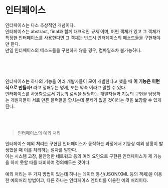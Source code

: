 # 인터페이스

인터페이스는 다소 추상적인 개념이다.<br/>
인터페이스는 abstract, final과 함께 대표적인 *규제* 이며,
어떤 객체가 있고 그 객체가 특정한 인터페이스를 사용한다면 그 객체는 반드시 인터페이스의 메소드들을 구현해야만 한다.<br/>
만일 인터페이스의 메소드들을 구현하지 않을 경우, 컴파일조차 불가능하다.<br/>

<br/>
<br/><br/>

인터페이스는 하나의 기능을 여러 개발자들이 모여 개발한다고 했을 때 **이 기능은 이런 식으로 만들자!** 라고 정해두는 명세, 
또는 약속 이라고 말할 수 있다.<br/>
인터페이스를 사용함으로서 기능의 로직을 담당하는 개발자들과 기능의 구현을 담당하는 개발자들이 
서로 만든 블럭들을 합치는데 문제가 없을 것이라는 것을 보장할 수 있게 된다.<br/>
<br/>
<br/>
<br/>



> 인터페이스의 예외 처리

인터페이스 예외 처리는 구현된 인터페이스가 동작하는 과정에서 기능상 예외 상황이 발생했을 때 이를 처리하는 절차를 말한다.<br/>
이는 시스템 고장, 불안정한 네트워크 등의 여러 요인으로 구현된 인터페이스가 제 기능을 하지 못할 때를 대비하여 정의해두는 것이다.<br/>
<br/>
예외 처리는 두 가지 방법이 있는데 하나는 데이터 통신(JSON/XML 등의 객체)을 이용한 예외처리 방법이고, 다른 하나는 인터페이스 엔티티를 이용한 예외 처리이다.<br/>
